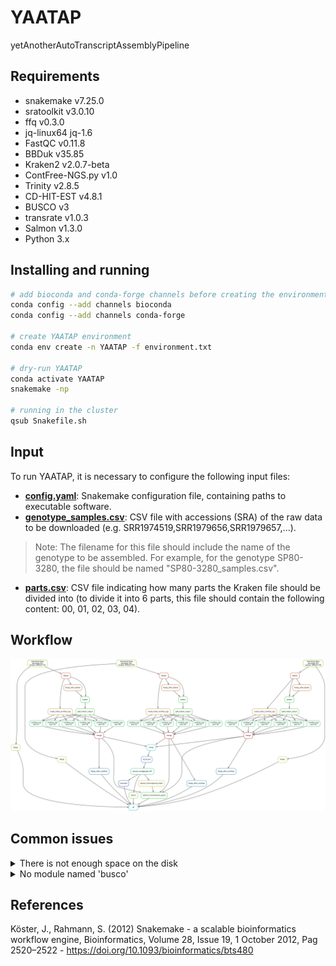 # YAATAP
yetAnotherAutoTranscriptAssemblyPipeline

## Requirements

* snakemake v7.25.0
* sratoolkit v3.0.10
* ffq v0.3.0
* jq-linux64 jq-1.6
* FastQC v0.11.8
* BBDuk v35.85
* Kraken2 v2.0.7-beta
* ContFree-NGS.py v1.0
* Trinity v2.8.5
* CD-HIT-EST v4.8.1
* BUSCO v3
* transrate v1.0.3
* Salmon v1.3.0
* Python 3.x

## Installing and running

```bash
# add bioconda and conda-forge channels before creating the environment
conda config --add channels bioconda
conda config --add channels conda-forge

# create YAATAP environment
conda env create -n YAATAP -f environment.txt

# dry-run YAATAP
conda activate YAATAP
snakemake -np

# running in the cluster
qsub Snakefile.sh
```

## Input

To run YAATAP, it is necessary to configure the following input files:

- **[config.yaml](https://github.com/labbces/YAATAP/blob/main/config.yaml)**: Snakemake configuration file, containing paths to executable software.
- **[genotype_samples.csv](https://github.com/labbces/YAATAP/blob/main/SP80-3280_samples.csv)**: CSV file with accessions (SRA) of the raw data to be downloaded (e.g. SRR1974519,SRR1979656,SRR1979657,...).
>Note: The filename for this file should include the name of the genotype to be assembled. For example, for the genotype SP80-3280, the file should be named "SP80-3280_samples.csv".
- **[parts.csv](https://github.com/labbces/YAATAP/blob/main/parts.csv)**: CSV file indicating how many parts the Kraken file should be divided into (to divide it into 6 parts, this file should contain the following content: 00, 01, 02, 03, 04).

## Workflow

![](https://github.com/labbces/YAATAP/blob/main/images/complete_DAG.svg)

## Common issues

<details>
  <summary>There is not enough space on the disk</summary>
  
  The SRA Toolkit by default stores the download cache of accessions in your home directory. If you are downloading new datasets on an HPC, one solution to this error is to properly configure the location for SRA cache storage.
  >Follow this simple tutorial to set up your cache directory: https://github.com/ncbi/sra-tools/wiki/03.-Quick-Toolkit-Configuration






</details>

<details>
  <summary>No module named 'busco'</summary>
  
  Snakemake might encounter issues when executing BUSCO, leading to the following error
  
  ```
  No module named 'busco'
  There was a problem installing BUSCO or importing one of its dependencies. See the user guide and the GitLab issue board (https://gitlab.com/ezlab/busco/issues) if you need further assistance.
  ```
  
  To fix it, simply update the shebang in BUSCO to specify your python environment (the path to python in Conda):

  ```bash
  conda activate YAATAP

  # copy the path to python
  which python
  /home/your_username/.conda/envs/YAATAP/bin/python

  # open the executable script of busco  
  which busco
  ~/.conda/envs/YAATAP/bin/busco

  # update the shebang
  vi ~/.conda/envs/YAATAP/bin/busco

  # before
  #!/usr/bin/env python3

  # after
  #!/home/your_username/.conda/envs/YAATAP/bin/python
  ```
</details>

## References

Köster, J., Rahmann, S. (2012) Snakemake - a scalable bioinformatics workflow engine, Bioinformatics, Volume 28, Issue 19, 1 October 2012, Pag 2520–2522 - https://doi.org/10.1093/bioinformatics/bts480
